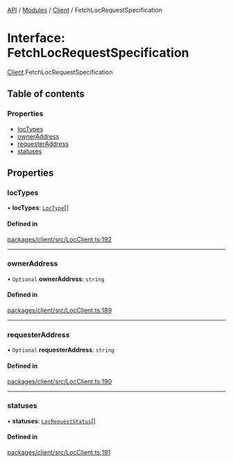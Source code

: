 [API](../API.md) / [Modules](../modules.md) / [Client](../modules/Client.md) / FetchLocRequestSpecification

# Interface: FetchLocRequestSpecification

[Client](../modules/Client.md).FetchLocRequestSpecification

## Table of contents

### Properties

- [locTypes](Client.FetchLocRequestSpecification.md#loctypes)
- [ownerAddress](Client.FetchLocRequestSpecification.md#owneraddress)
- [requesterAddress](Client.FetchLocRequestSpecification.md#requesteraddress)
- [statuses](Client.FetchLocRequestSpecification.md#statuses)

## Properties

### locTypes

• **locTypes**: [`LocType`](../modules/Node_API.md#loctype)[]

#### Defined in

[packages/client/src/LocClient.ts:192](https://github.com/logion-network/logion-api/blob/main/packages/client/src/LocClient.ts#L192)

___

### ownerAddress

• `Optional` **ownerAddress**: `string`

#### Defined in

[packages/client/src/LocClient.ts:189](https://github.com/logion-network/logion-api/blob/main/packages/client/src/LocClient.ts#L189)

___

### requesterAddress

• `Optional` **requesterAddress**: `string`

#### Defined in

[packages/client/src/LocClient.ts:190](https://github.com/logion-network/logion-api/blob/main/packages/client/src/LocClient.ts#L190)

___

### statuses

• **statuses**: [`LocRequestStatus`](../modules/Client.md#locrequeststatus)[]

#### Defined in

[packages/client/src/LocClient.ts:191](https://github.com/logion-network/logion-api/blob/main/packages/client/src/LocClient.ts#L191)
